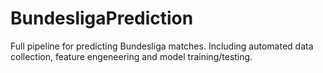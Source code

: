 # BundesligaPrediction
Full pipeline for predicting Bundesliga matches. Including automated data collection, feature engeneering and model training/testing.
